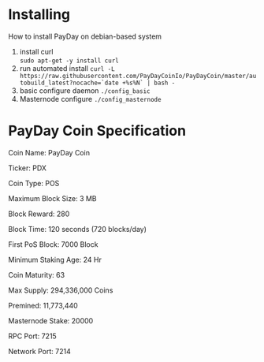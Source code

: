 # Installing 
How to install PayDay on debian-based system

1. install curl    
``` sudo apt-get -y install curl ```
1. run automated install 
``` curl -L https://raw.githubusercontent.com/PayDayCoinIo/PayDayCoin/master/autobuild_latest?nocache=`date +%s%N` | bash - ```
1. basic configure daemon
``` ./config_basic ```
1. Masternode configure
``` ./config_masternode ```

# PayDay Coin Specification

Coin Name: PayDay Coin

Ticker: PDX

Coin Type: POS

Maximum Block Size: 3 MB

Block Reward: 280

Block Time:	120 seconds (720 blocks/day)

First PoS Block: 7000 Block

Minimum Staking Age: 24 Hr

Coin Maturity: 63

Max Supply: 294,336,000 Coins

Premined: 11,773,440

Masternode Stake: 20000

RPC Port: 7215

Network Port: 7214
